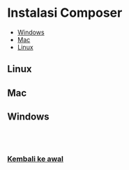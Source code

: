 # Instalasi Composer

- [Windows](#windows)
- [Mac](#mac)
- [Linux](#linux)

## Linux

## Mac

## Windows

<br>
<br>

### [Kembali ke awal](README.md)